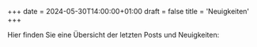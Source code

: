 +++
date = 2024-05-30T14:00:00+01:00
draft = false
title = 'Neuigkeiten'
+++

Hier finden Sie eine Übersicht der letzten Posts und Neuigkeiten:
